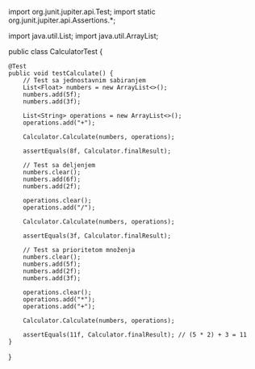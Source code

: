 import org.junit.jupiter.api.Test;
import static org.junit.jupiter.api.Assertions.*;

import java.util.List;
import java.util.ArrayList;

public class CalculatorTest {

    @Test
    public void testCalculate() {
        // Test sa jednostavnim sabiranjem
        List<Float> numbers = new ArrayList<>();
        numbers.add(5f);
        numbers.add(3f);
        
        List<String> operations = new ArrayList<>();
        operations.add("+");
        
        Calculator.Calculate(numbers, operations);
        
        assertEquals(8f, Calculator.finalResult);
        
        // Test sa deljenjem
        numbers.clear();
        numbers.add(6f);
        numbers.add(2f);
        
        operations.clear();
        operations.add("/");
        
        Calculator.Calculate(numbers, operations);
        
        assertEquals(3f, Calculator.finalResult);
        
        // Test sa prioritetom množenja
        numbers.clear();
        numbers.add(5f);
        numbers.add(2f);
        numbers.add(3f);
        
        operations.clear();
        operations.add("*");
        operations.add("+");
        
        Calculator.Calculate(numbers, operations);
        
        assertEquals(11f, Calculator.finalResult); // (5 * 2) + 3 = 11
    }
}


